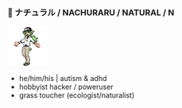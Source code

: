 ### 🌿 ナチュラル / NACHURARU / NATURAL / N
![animated sprite of N from pokemon](n.png)
- he/him/his | autism & adhd
- hobbyist hacker / poweruser
- grass toucher (ecologist/naturalist)
